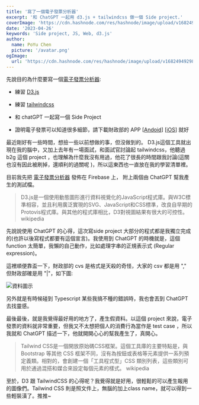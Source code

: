 ```yaml
---
title: '寫了一個電子發票分析器'
excerpt: '和 ChatGPT 一起用 d3.js + tailwindcss 做一個 Side project.'
coverImage: 'https://cdn.hashnode.com/res/hashnode/image/upload/v1682494929849/f621bc2a-3789-4491-8c19-e2284163cd58.png?w=1600&h=840&fit=crop&crop=entropy&auto=compress,format&format=webp'
date: '2023-04-26'
keywords: 'Side project, JS, Web, d3.js'
author:
  name: PoYu Chen
  picture: '/avatar.png'
ogImage: 
  url: 'https://cdn.hashnode.com/res/hashnode/image/upload/v1682494929849/f621bc2a-3789-4491-8c19-e2284163cd58.png?w=1600&h=840&fit=crop&crop=entropy&auto=compress,format&format=webp'
---
```


先說目的為什麼要寫一個[電子發票分析器](https://einvoice-analytics.web.app/):

* 練習 [D3.js](https://d3js.org/)
    
* 練習 [tailwindcss](https://tailwindcss.com/)
    
* 和 chatGPT 一起寫一個 Side Project
    
* 證明電子發票可以知道很多細節，請下載財政部的 APP \[[Andoid](https://play.google.com/store/apps/details?id=tw.gov.invoice&hl=zh_TW&gl=US)\] \[[iOS](https://apps.apple.com/us/app/%E7%B5%B1%E4%B8%80%E7%99%BC%E7%A5%A8%E5%85%8C%E7%8D%8E/id1445981329?l=zh&ls=1)\] 就好
    

最近剛好有一些時間，想撿一些以前想做的事，但沒做到的。 D3.js這個工具就出現在我的腦中，又加上去年有一場面試，和面試官討論起 tailwindcss，他聽過 b2g 這個 project ，也理解為什麼我沒有用過，他花了很長的時間跟我討論(這關也沒有因此被刷掉，還順利的過關呢 )，所以這東西也一直放在我的學習清單裡。

目前我先把 [電子發票分析器](https://einvoice-analytics.web.app/) 發佈在 Firebase 上， 附上兩個由 ChatGPT 幫我產生的測試檔。

> D3.js是一個使用動態圖形進行資料視覺化的JavaScript程式庫。與W3C標準相容，並且利用廣泛實現的SVG、JavaScript和CSS標準，改良自早期的Protovis程式庫。與其他的程式庫相比，D3對視圖結果有很大的可控性。 wikipedia

先說說使用 ChatGPT 的心得，這次寫side project 大部分的程式都是我獨立完成的(也許以後寫程式都要有這個宣言)。我使用到 ChatGPT 的時機就是，這個 function 太簡單，我懶的自己動作，比如處理字串的正規表示式 (Regular expression)。

這裡順便靠盃一下，財政部的 cvs 是格式是天殺的奇怪，大家的 csv 都是用 "," 但財政部確是用 "|"，如下圖:

![資料圖示](https://cdn.hashnode.com/res/hashnode/image/upload/v1682496089759/93cd2c45-e621-4a2f-88ae-1ee53a065263.png)

另外就是有時候碰到 Typescript 某些我搞不種的錯誤時，我也會丟到 ChatGPT 去找靈感。

最後最後，就是我覺得最好用的地方了，產生假資料。以這個 project 來說，電子發票的資料就非常重要，但我又不太想把個人的消費行為當作是 test case ，所以我就和 ChatGPT 描述一下，他就開開心心的幫我產生了，真開心。

> Tailwind CSS是一個開放原始碼CSS框架。這個工具庫的主要特點是，與 Bootstrap 等其他 CSS 框架不同，沒有為按鈕或表格等元素提供一系列預定義類。相對的，會創建一個「工具程式型」CSS 類別列表，這些類別可用於通過混搭和媒合來設定每個元素的樣式。 wikipedia

至於，D3 跟 TailwindCSS 的心得呢？我覺得就是好用，很輕鬆的可以產生報用的圖像們。Tailwind CSS 則是照文件上，無腦的加上class name，就可以得到一些輕裝潢了。推推~
